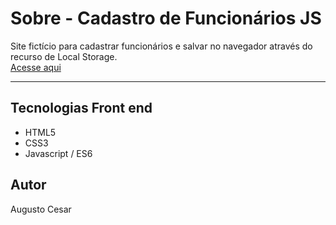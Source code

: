 # Sobre - Cadastro de Funcionários JS
Site fictício para cadastrar funcionários e salvar no navegador através do recurso de Local Storage.<br>
[Acesse aqui](https://augustotwz.github.io/crud-js/)

---

## Tecnologias Front end
- HTML5
- CSS3
- Javascript / ES6

## Autor
Augusto Cesar
